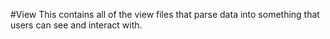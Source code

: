 #View
This contains all of the view files that parse data into something that users can see and interact with.